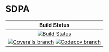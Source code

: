# SDPA

| **Build Status** |
|:----------------:|
| [![Build Status][build-img]][build-url] |
| [![Coveralls branch][coveralls-img]][coveralls-url] [![Codecov branch][codecov-img]][codecov-url] |

[build-img]: https://travis-ci.org/blegat/SDPA.jl.svg?branch=master
[build-url]: https://travis-ci.org/blegat/SDPA.jl
[coveralls-img]: https://coveralls.io/repos/blegat/SDPA.jl/badge.svg?branch=master&service=github
[coveralls-url]: https://coveralls.io/github/blegat/SDPA.jl?branch=master
[codecov-img]: http://codecov.io/github/blegat/SDPA.jl/coverage.svg?branch=master
[codecov-url]: http://codecov.io/github/blegat/SDPA.jl?branch=master
